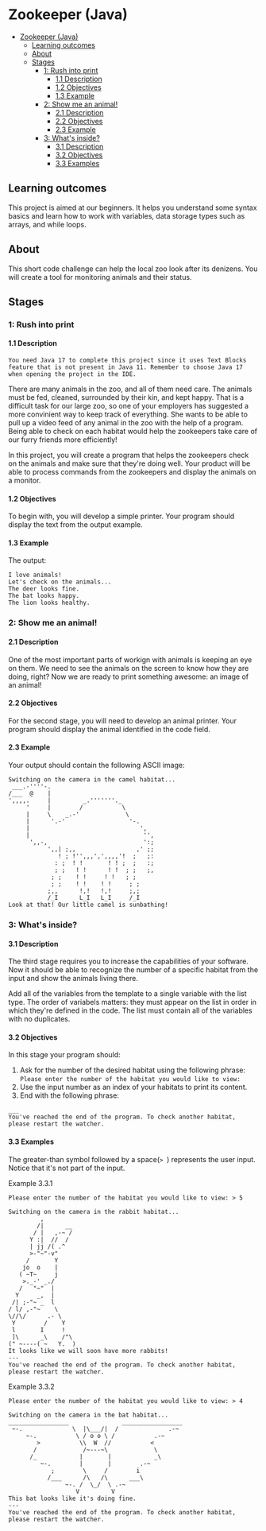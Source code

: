 # Zookeeper (Java)

- [Zookeeper (Java)](#zookeeper-java)
  - [Learning outcomes](#learning-outcomes)
  - [About](#about)
  - [Stages](#stages)
    - [1: Rush into print](#1-rush-into-print)
      - [1.1 Description](#11-description)
      - [1.2 Objectives](#12-objectives)
      - [1.3 Example](#13-example)
    - [2: Show me an animal!](#2-show-me-an-animal)
      - [2.1 Description](#21-description)
      - [2.2 Objectives](#22-objectives)
      - [2.3 Example](#23-example)
    - [3: What's inside?](#3-whats-inside)
      - [3.1 Description](#31-description)
      - [3.2 Objectives](#32-objectives)
      - [3.3 Examples](#33-examples)

## Learning outcomes
This project is aimed at our beginners. It helps you understand some syntax basics and learn how to work with variables, data storage types such as arrays, and while loops.

## About
This short code challenge can help the local zoo look after its denizens. You will create a tool for monitoring animals and their status.

## Stages
### 1: Rush into print
#### 1.1 Description
```
You need Java 17 to complete this project since it uses Text Blocks feature that is not present in Java 11. Remember to choose Java 17 when opening the project in the IDE.
```

There are many animals in the zoo, and all of them need care. The animals must be fed, cleaned, surrounded by their kin, and kept happy. That is a difficult task for our large zoo, so one of your employers has suggested a more convinient way to keep track of everything. She wants to be able to pull up a video feed of any animal in the zoo with the help of a program. Being able to check on each habitat would help the zookeepers take care of our furry friends more efficiently!

In this project, you will create a program that helps the zookeepers check on the animals and make sure that they're doing well. Your product will be able to process commands from the zookeepers and display the animals on a monitor.

#### 1.2 Objectives
To begin with, you will develop a simple printer. Your program should display the text from the output example.

#### 1.3 Example
The output:
```console
I love animals!
Let's check on the animals...
The deer looks fine.
The bat looks happy.
The lion looks healthy.
```

### 2: Show me an animal!
#### 2.1 Description
One of the most important parts of workign with animals is keeping an eye on them. We need to see the animals on the screen to know how they are doing, right? Now we are ready to print something awesome: an image of an animal!

#### 2.2 Objectives
For the second stage, you will need to develop an animal printer. Your program should display the animal identified in the code field.

#### 2.3 Example
Your output should contain the following ASCII image:
```console
Switching on the camera in the camel habitat...
 ___.-''''-.
/___  @    |
',,,,.     |         _.'''''''._
     '     |        /           \
     |     \    _.-'             \
     |      '.-'                  '-.
     |                               ',
     |                                '',
      ',,-,                           ':;
           ',,| ;,,                 ,' ;;
              ! ; !'',,,',',,,,'!  ;   ;:
             : ;  ! !       ! ! ;  ;   :;
             ; ;   ! !      ! !  ; ;   ;,
            ; ;    ! !     ! !   ; ;
            ; ;    ! !    ! !     ; ;
           ;,,      !,!   !,!     ;,;
           /_I      L_I   L_I     /_I
Look at that! Our little camel is sunbathing!
```

### 3: What's inside?
#### 3.1 Description
The third stage requires you to increase the capabilities of your software. Now it should be able to recognize the number of a specific habitat from the input and show the animals living there.

Add all of the variables from the template to a single variable with the list type. The order of variabels matters: they must appear on the list in order in which they're defined in the code. The list must contain all of the variables with no duplicates.

#### 3.2 Objectives
In this stage your program should:
1. Ask for the number of the desired habitat using the following phrase: `Please enter the number of the habitat you would like to view:`
2. Use the input number as an index of your habitats to print its content.
3. End with the following phrase:
```console
___
You've reached the end of the program. To check another habitat, please restart the watcher.
```

#### 3.3 Examples
The greater-than symbol followed by a space(`> `) represents the user input. Notice that it's not part of the input.

Example 3.3.1
```shell
Please enter the number of the habitat you would like to view: > 5

Switching on the camera in the rabbit habitat...
         ,
        /|      __
       / |   ,-~ /
      Y :|  //  /
      | jj /( .^
      >-"~"-v"
     /       Y
    jo  o    |
   ( ~T~     j
    >._-' _./
   /   "~"  |
  Y     _,  |
 /| ;-"~ _  l
/ l/ ,-"~    \
\//\/      .- \
 Y        /    Y
 l       I     !
 ]\      _\    /"\
(" ~----( ~   Y.  )
It looks like we will soon have more rabbits!
---
You've reached the end of the program. To check another habitat, please restart the watcher.
```

Example 3.3.2
```console
Please enter the number of the habitat you would like to view: > 4

Switching on the camera in the bat habitat...
_________________               _________________
 ~-.              \  |\___/|  /              .-~
     ~-.           \ / o o \ /           .-~
        >           \\  W  //           <
       /             /~---~\             \
      /_            |       |            _\
         ~-.        |       |        .-~
            ;        \     /        i
           /___      /\   /\      ___\
                ~-. /  \_/  \ .-~
                   V         V
This bat looks like it's doing fine.
---
You've reached the end of the program. To check another habitat, please restart the watcher.
```